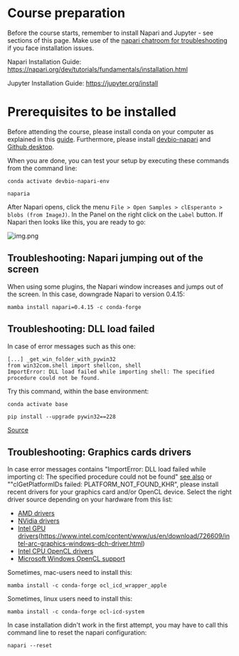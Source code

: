 # Course preparation

Before the course starts, remember to install Napari and Jupyter - see sections of this page.
Make use of the [napari chatroom for troubleshooting](https://napari.zulipchat.com/#narrow/stream/393209-napari-latam-workshop-2023/) if you face installation issues.

Napari Installation Guide: https://napari.org/dev/tutorials/fundamentals/installation.html

Jupyter Installation Guide: https://jupyter.org/install

# Prerequisites to be installed

Before attending the course, please install conda on your computer as explained in this [guide](https://biapol.github.io/blog/mara_lampert/getting_started_with_mambaforge_and_python/readme.html). Furthermore, please install [devbio-napari](https://github.com/haesleinhuepf/devbio-napari#installation) and [Github desktop](https://desktop.github.com/).

When you are done, you can test your setup by executing these commands from the command line:
```
conda activate devbio-napari-env

naparia
```

After Napari opens, click the menu `File > Open Samples > clEsperanto > blobs (from ImageJ)`. In the Panel on the right click on the `Label` button. If Napari then looks like this, you are ready to go:

![img.png](img.png)

## Troubleshooting: Napari jumping out of the screen

When using some plugins, the Napari window increases and jumps out of the screen. In this case, downgrade Napari to version 0.4.15:

```
mamba install napari=0.4.15 -c conda-forge
```

## Troubleshooting: DLL load failed

In case of error messages such as this one:
```
[...] _get_win_folder_with_pywin32
from win32com.shell import shellcon, shell
ImportError: DLL load failed while importing shell: The specified procedure could not be found.
```

Try this command, within the base environment:

```
conda activate base

pip install --upgrade pywin32==228
```

[Source](https://github.com/conda/conda/issues/11503)

## Troubleshooting: Graphics cards drivers

In case error messages contains "ImportError: DLL load failed while importing cl: The specified procedure could not be found" [see also](https://github.com/clEsperanto/pyclesperanto_prototype/issues/55) or ""clGetPlatformIDs failed: PLATFORM_NOT_FOUND_KHR", please install recent drivers for your graphics card and/or OpenCL device. Select the right driver source depending on your hardware from this list:

* [AMD drivers](https://www.amd.com/en/support)
* [NVidia drivers](https://www.nvidia.com/download/index.aspx)
* [Intel GPU drivers]()(https://www.intel.com/content/www/us/en/download/726609/intel-arc-graphics-windows-dch-driver.html)
* [Intel CPU OpenCL drivers](https://www.intel.com/content/www/us/en/developer/articles/tool/opencl-drivers.html#latest_CPU_runtime)
* [Microsoft Windows OpenCL support](https://www.microsoft.com/en-us/p/opencl-and-opengl-compatibility-pack/9nqpsl29bfff)

Sometimes, mac-users need to install this:

    mamba install -c conda-forge ocl_icd_wrapper_apple

Sometimes, linux users need to install this:

    mamba install -c conda-forge ocl-icd-system

In case installation didn't work in the first attempt, you may have to call this command line to reset the napari configuration:

```
napari --reset
```
